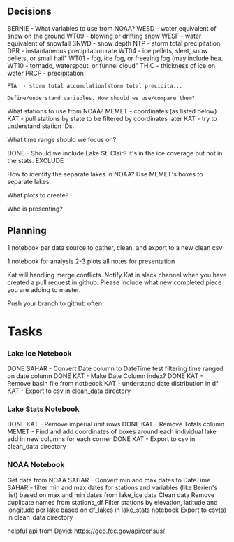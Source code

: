 ## Decisions

BERNIE - What variables to use from NOAA?
    WESD - water equivalent of snow on the ground
    WT09 - blowing or drifting snow
    WESF - water equivalent of snowfall
    SNWD - snow depth
    NTP  - storm total precipitation
    DPR  - instantaneous precipitation rate
    WT04 - ice pellets, sleet, snow pellets, or small hail"
    WT01 - fog, ice fog, or freezing fog (may include hea..
    WT10 - tornado, waterspout, or funnel cloud"
    THIC - thickness of ice on water
    PRCP - precipitation 
    
    PTA  - storm total accumulation(storm total precipita...
    
    Define/understand variables. How should we use/compare them?
    

What stations to use from NOAA?
MEMET - coordinates (as listed below)
KAT - pull stations by state to be filtered by coordinates later
KAT - try to understand station IDs.

What time range should we focus on?

DONE - Should we include Lake St. Clair?
    it's in the ice coverage but not in the stats.
    EXCLUDE

How to identify the separate lakes in NOAA?
    Use MEMET's boxes to separate lakes

What plots to create?

Who is presenting?


## Planning
1 notebook per data source to gather, clean, and export to a new clean csv

1 notebook for analysis
2-3 plots
all notes for presentation

Kat will handling merge conflicts.
Notify Kat in slack channel when you have created a pull request in github.
Please include what new completed piece you are adding to master.

Push your branch to github often.

# Tasks

### Lake Ice Notebook
DONE SAHAR - Convert Date column to DateTime
    test filtering time ranged on date column
DONE KAT - Make Date Column index?
DONE KAT - Remove basin file from notbeook
KAT - understand date distribution in df
KAT - Export to csv in clean_data directory

### Lake Stats Notebook
DONE KAT - Remove imperial unit rows
DONE KAT - Remove Totals column
MEMET - Find and add coordinates of boxes around each individual lake
        add in new columns for each corner
DONE KAT - Export to csv in clean_data directory

### NOAA Notebook
Get data from NOAA
SAHAR - Convert min and max dates to DateTime
SAHAR - filter min and max dates for stations and variables (like Berien's list) based on max and min dates from lake_ice data
Clean data
    Remove duplicate names from stations_df
    Filter stations by elevation, latitude and longitude per lake based on df_lakes in lake_stats notebook
Export to csv(s) in clean_data directory

helpful api from David: https://geo.fcc.gov/api/census/

